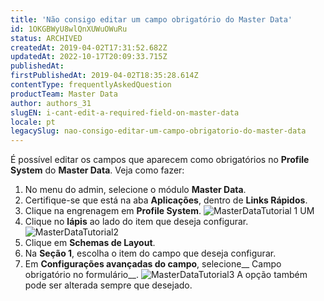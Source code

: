 ```yaml
---
title: 'Não consigo editar um campo obrigatório do Master Data'
id: 1OKGBWyU8wlQnXUWuOWuRu
status: ARCHIVED
createdAt: 2019-04-02T17:31:52.682Z
updatedAt: 2022-10-17T20:09:33.715Z
publishedAt: 
firstPublishedAt: 2019-04-02T18:35:28.614Z
contentType: frequentlyAskedQuestion
productTeam: Master Data
author: authors_31
slugEN: i-cant-edit-a-required-field-on-master-data
locale: pt
legacySlug: nao-consigo-editar-um-campo-obrigatorio-do-master-data
---
```


É possível editar os campos que aparecem como obrigatórios no __Profile System__ do __Master Data__.  Veja como fazer:

1. No menu do admin, selecione o módulo __Master Data__. 
2. Certifique-se que está na aba __Aplicações__, dentro de __Links Rápidos__.
3. Clique na engrenagem em __Profile System__.
![MasterDataTutorial 1 UM](https://images.ctfassets.net/alneenqid6w5/6BwZrUrNopO6Nb3n49B8L9/ba74f6ae261e1d8f0fc7a32cf7ad321f/MasterDataTutorial_1_UM.jpg)
4. Clique no __lápis__ ao lado do item que deseja configurar.
![MasterDataTutorial2](//images.ctfassets.net/alneenqid6w5/1OU9KjvK8sUUtHr5MZqbci/4297f3f56819f622d77845054b3dbb0d/MasterDataTutorial2.png)
5. Clique em __Schemas de Layout__.
6.  Na __Seção 1__, escolha o item do campo que deseja configurar.
7. Em __Configurações avançadas do campo__, selecione__ Campo obrigatório no formulário__.
![MasterDataTutorial3](//images.ctfassets.net/alneenqid6w5/1gYKfvwuQaL5fR6nlyZQ8Y/50be6084a8df932cced78ae6359981bc/MasterDataTutorial3.png)
A opção também pode ser alterada sempre que desejado.
